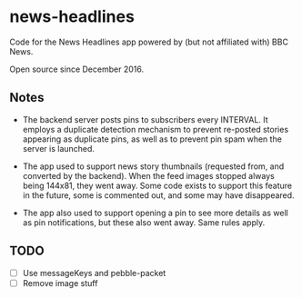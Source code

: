 # news-headlines

Code for the News Headlines app powered by (but not affiliated with) BBC News.

Open source since December 2016.


## Notes

* The backend server posts pins to subscribers every INTERVAL. It employs a
  duplicate detection mechanism to prevent re-posted stories appearing as
  duplicate pins, as well as to prevent pin spam when the server is launched.

* The app used to support news story thumbnails (requested from, and converted
  by the backend).  When the feed images stopped always being 144x81, they went
  away. Some code exists to support this feature in the future, some is commented
  out, and some may have disappeared.

* The app also used to support opening a pin to see more details as well as pin
  notifications, but these also went away. Same rules apply.


## TODO

- [ ] Use messageKeys and pebble-packet
- [ ] Remove image stuff
